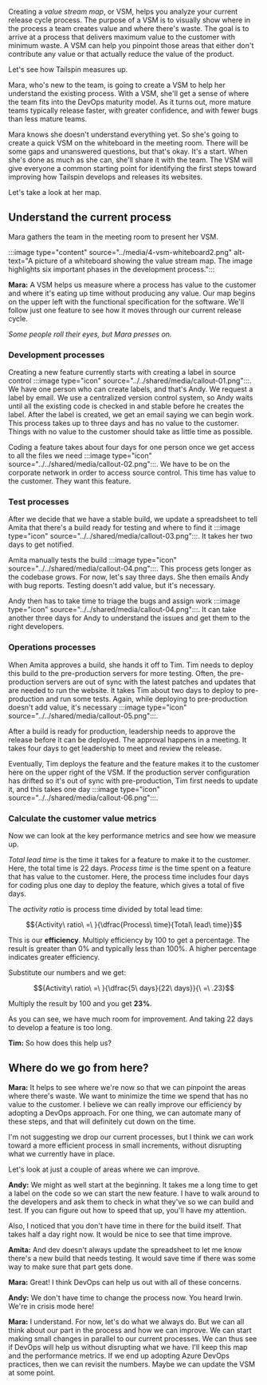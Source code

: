 Creating a *value stream map*, or VSM, helps you analyze your current release cycle process. The purpose of a VSM is to visually show where in the process a team creates value and where there's waste. The goal is to arrive at a process that delivers maximum value to the customer with minimum waste. A VSM can help you pinpoint those areas that either don't contribute any value or that actually reduce the value of the product.

Let's see how Tailspin measures up.

Mara, who's new to the team, is going to create a VSM to help her understand the existing process. With a VSM, she'll get a sense of where the team fits into the DevOps maturity model. As it turns out, more mature teams typically release faster, with greater confidence, and with fewer bugs than less mature teams.

Mara knows she doesn't understand everything yet. So she's going to create a quick VSM on the whiteboard in the meeting room. There will be some gaps and unanswered questions, but that's okay. It's a start. When she's done as much as she can, she'll share it with the team. The VSM will give everyone a common starting point for identifying the first steps toward improving how Tailspin develops and releases its websites.

Let's take a look at her map.

## Understand the current process

Mara gathers the team in the meeting room to present her VSM.

:::image type="content" source="../media/4-vsm-whiteboard2.png" alt-text="A picture of a whiteboard showing the value stream map. The image highlights six important phases in the development process.":::

**Mara:** A VSM helps us measure where a process has value to the customer and where it's eating up time without producing any value. Our map begins on the upper left with the functional specification for the software. We'll follow just one feature to see how it moves through our current release cycle.

*Some people roll their eyes, but Mara presses on.*

### Development processes

Creating a new feature currently starts with creating a label in source control :::image type="icon" source="../../shared/media/callout-01.png":::. We have one person who can create labels, and that's Andy. We request a label by email. We use a centralized version control system, so Andy waits until all the existing code is checked in and stable before he creates the label. After the label is created, we get an email saying we can begin work. This process takes up to three days and has no value to the customer. Things with no value to the customer should take as little time as possible.

Coding a feature takes about four days for one person once we get access to all the files we need :::image type="icon" source="../../shared/media/callout-02.png":::. We have to be on the corporate network in order to access source control. This time has value to the customer. They want this feature.

### Test processes

After we decide that we have a stable build, we update a spreadsheet to tell Amita that there's a build ready for testing and where to find it :::image type="icon" source="../../shared/media/callout-03.png":::. It takes her two days to get notified.

Amita manually tests the build :::image type="icon" source="../../shared/media/callout-04.png":::. This process gets longer as the codebase grows. For now, let's say three days. She then emails Andy with bug reports. Testing doesn't add value, but it's necessary.

Andy then has to take time to triage the bugs and assign work :::image type="icon" source="../../shared/media/callout-04.png":::. It can take another three days for Andy to understand the issues and get them to the right developers.

### Operations processes

When Amita approves a build, she hands it off to Tim. Tim needs to deploy this build to the pre-production servers for more testing. Often, the pre-production servers are out of sync with the latest patches and updates that are needed to run the website. It takes Tim about two days to deploy to pre-production and run some tests. Again, while deploying to pre-production doesn't add value, it's necessary :::image type="icon" source="../../shared/media/callout-05.png":::.

After a build is ready for production, leadership needs to approve the release before it can be deployed. The approval happens in a meeting. It takes four days to get leadership to meet and review the release.

Eventually, Tim deploys the feature and the feature makes it to the customer here on the upper right of the VSM. If the production server configuration has drifted so it's out of sync with pre-production, Tim first needs to update it, and this takes one day :::image type="icon" source="../../shared/media/callout-06.png":::.

### Calculate the customer value metrics

Now we can look at the key performance metrics and see how we measure up.

*Total lead time* is the time it takes for a feature to make it to the customer. Here, the total time is 22 days. *Process time* is the time spent on a feature that has value to the customer. Here, the process time includes four days for coding plus one day to deploy the feature, which gives a total of five days.

The *activity ratio* is process time divided by total lead time:

$${Activity\ ratio\ =\ }{\dfrac{Process\ time}{Total\ lead\ time}}$$

This is our **efficiency**. Multiply efficiency by 100 to get a percentage. The result is greater than 0% and typically less than 100%. A higher percentage indicates greater efficiency.

Substitute our numbers and we get:

$${Activity\ ratio\ =\ }{\dfrac{5\ days}{22\ days}}{\ =\ .23}$$

Multiply the result by 100 and you get **23%**.

As you can see, we have much room for improvement. And taking 22 days to develop a feature is too long.

**Tim:** So how does this help us?

## Where do we go from here?

**Mara:** It helps to see where we're now so that we can pinpoint the areas where there's waste. We want to minimize the time we spend that has no value to the customer. I believe we can really improve our efficiency by adopting a DevOps approach. For one thing, we can automate many of these steps, and that will definitely cut down on the time.

I'm not suggesting we drop our current processes, but I think we can work toward a more efficient process in small increments, without disrupting what we currently have in place.

Let's look at just a couple of areas where we can improve.

**Andy:** We might as well start at the beginning. It takes me a long time to get a label on the code so we can start the new feature. I have to walk around to the developers and ask them to check in what they've so we can build and test. If you can figure out how to speed that up, you'll have my attention.

Also, I noticed that you don't have time in there for the build itself. That takes half a day right now. It would be nice to see that time improve.

**Amita:** And dev doesn't always update the spreadsheet to let me know there's a new build that needs testing. It would save time if there was some way to make sure that part gets done.

**Mara:** Great! I think DevOps can help us out with all of these concerns.

**Andy:** We don't have time to change the process now. You heard Irwin. We're in crisis mode here!

**Mara:** I understand. For now, let's do what we always do. But we can all think about our part in the process and how we can improve. We can start making small changes in parallel to our current processes. We can thus see if DevOps will help us without disrupting what we have. I'll keep this map and the performance metrics. If we end up adopting Azure DevOps practices, then we can revisit the numbers. Maybe we can update the VSM at some point.
